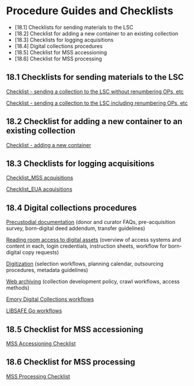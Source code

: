 # Procedure Guides and Checklists

* [18.1] Checklists for sending materials to the LSC
* [18.2] Checklist for adding a new container to an existing collection
* [18.3] Checklists for logging acquisitions
* [18.4] Digital collections procedures
* [18.5] Checklist for MSS accessioning
* [18.6] Checklist for MSS processing


## 18.1 Checklists for sending materials to the LSC
[Checklist - sending a collection to the LSC without renumbering OPs, etc](https://emory.sharepoint.com/:b:/s/EUVRoseLibrary/EdH-9fWtQL5PmOhbSr6cMzsBoFPdp5KzK1Wb-DKUt8En8w?e=LmHgWz)

[Checklist - sending a collection to the LSC including renumbering OPs, etc](https://emory.sharepoint.com/:b:/s/EUVRoseLibrary/EbV0eWTh6_ROhdsl1f3n9RsBQ4br1XSOf-ENDOGENgS8pQ?e=5zBeHF)

## 18.2 Checklist for adding a new container to an existing collection
[Checklist - adding a new container](https://emory.sharepoint.com/:b:/s/EUVRoseLibrary/EbYiSsFPCBtKk3AH6N7Hl4IB-_RXxT7ijk3MnxEf6vsUUA?e=Mb3i6l)

## 18.3 Checklists for logging acquisitions
[Checklist_MSS acquisitions](https://emory.sharepoint.com/:w:/s/EUVRoseLibrary/Ef9JxpXxJ-RIoN-Z63XED-wB8L5mfsIbPOLsPh-uCykwjg?e=UWFb6Z)

[Checklist_EUA acquisitions](https://emory.sharepoint.com/:w:/s/EUVRoseLibrary/EbpxEXZiYSFIhsQEt6SFPioB6x5HkZfBPyRZFmHbsDGFlQ?e=B4msmv)

## 18.4 Digital collections procedures
[Precustodial documentation](https://emory.sharepoint.com/:f:/r/sites/EUVRoseLibrary/Shared%20Documents/Acquisitions/Digital%20Archives_%20Pre-Custodial%20Documentation?csf=1&web=1&e=3kjWaR) (donor and curator FAQs, pre-acquisition survey, born-digital deed addendum, transfer guidelines)

[Reading room access to digital assets](https://emory.sharepoint.com/:f:/r/sites/EUVRoseLibrary/Shared%20Documents/Reference%20Desk%20and%20Reading%20Room/Reference%20Desk%20and%20RR%20Policies%20%26%20Procedures/Reference%20Desk%20and%20RR%20Manual/Reading%20room%20access%20to%20digital%20assets?csf=1&web=1&e=Du4ApF) (overview of access systems and content in each, login credentials, instruction sheets, workflow for born-digital copy requests)

[Digitization](https://github.com/rose-collectionservices/digital-archives/blob/master/digitization_procedures.md) (selection workflows, planning calendar, outsourcing procedures, metadata guidelines) 

[Web archiving](https://github.com/rose-collectionservices/digital-archives/blob/master/web_archives.md) (collection development policy, crawl workflows, access methods)

[Emory Digital Collections workflows](https://emorylib.atlassian.net/wiki/spaces/DLPP/overview)

[LIBSAFE Go workflows](https://emorylib.atlassian.net/wiki/spaces/LG/overview)

## 18.5 Checklist for MSS accessioning
[MSS Accessioning Checklist](https://emory.sharepoint.com/:w:/r/sites/EUVRoseLibrary/Shared%20Documents/Cataloging%20and%20Collection%20Processing/Collection%20Processing/Manuals/Procedure%20Guides%20and%20checklists/checklists/Checklist%20-%20accessioning.docx?d=wdb02115cc34c4b5785932da1e84d6d3f&csf=1&web=1&e=wtjqa2)

## 18.6 Checklist for MSS processing
[MSS Processing Checklist](https://emory.sharepoint.com/:w:/r/sites/EUVRoseLibrary/Shared%20Documents/Cataloging%20and%20Collection%20Processing/Collection%20Processing/Manuals/Procedure%20Guides%20and%20checklists/checklists/Checklist%20-%20processing.docx?d=w0d0789f35c294cdd8a1f996763d87b31&csf=1&web=1&e=SAsB4a)

